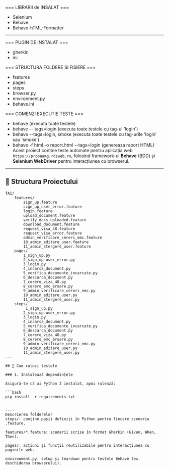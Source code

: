  === LIBRARII de INSALAT ===
 - Selenium
 - Behave
 - Behave-hTML-Formatter
---
 === PUGIN DE INSTALAT ===
 - gherkin 
 - ini

=== STRUCTURA FOLDERE SI FISIERE ===
- features
- pages
- steps
- browser.py
- environment.py
- behave.ini

 === COMENZI EXECUTIE TESTE ===
- behave (executa toate testele)
- behave -- tags=login (executa toate testele cu tag-ul 'login')
- behave --tags=login, smoke (executa toate testele cu tag-urile 'login' sau 'smoke')
- behave -f html -o report.html --tags=login (genereaza raport HTML)
Acest proiect conține teste automate pentru aplicația web `https://probaamg.rdsweb.ro`, folosind framework-ul **Behave** (BDD) și **Selenium WebDriver** pentru interacțiunea cu browserul.

---

## 📁 Structura Proiectului
```plaintext
TA1/
    features/
        sign_up.feature
        sign_up_user_error.feature
        login.feature
        upload_document.feature
        verify_docs_uploaded.feature
        download_document.feature
        request_visa_48.feature
        request_visa_error.feature
        admin_verificare_cereri_emc.feature
        10_admin_editare_user.feature
        11_admin_stergere_user.feature
    pages/
        1_sign_up.py
        2_sign_up-user_error.py
        3_login.py
        4_incarca_document.py
        5_verifica_documente_incarcate.py
        6_descarca_document.py
        7_cerere_viza_48.py
        8_cerere_emc_eroare.py
        9_admin_verificare_cereri_emc.py
        10_admin_editare_user.py
        11_admin_stergere_user.py
    steps/
         1_sign_up.py
        2_sign_up-user_error.py
        3_login.py
        4_incarca_document.py
        5_verifica_documente_incarcate.py
        6_descarca_document.py
        7_cerere_viza_48.py
        8_cerere_emc_eroare.py
        9_admin_verificare_cereri_emc.py
        10_admin_editare_user.py
        11_admin_stergere_user.py
---

## 🚀 Cum rulezi testele

### 1. Instalează dependințele

Asigură-te că ai Python 3 instalat, apoi rulează:

```bash
pip install -r requirements.txt


----
Descrierea folderelor
steps/: conține pașii definiți în Python pentru fiecare scenariu .feature.

features/*.feature: scenarii scrise în format Gherkin (Given, When, Then).

pages/: acțiuni și funcții reutilizabile pentru interacțiunea cu paginile web.

environment.py: setup și teardown pentru testele Behave (ex. deschiderea browserului).
